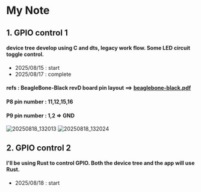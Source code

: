 # My Note
## 1. GPIO control 1
   #### device tree develop using C and dts, legacy work flow. Some LED circuit toggle control.
   * 2025/08/15 : start   
   * 2025/08/17 : complete
   
   #### refs : BeagleBone-Black revD board pin layout ==> [beaglebone-black.pdf](https://github.com/user-attachments/files/21827462/beaglebone-black.pdf)
       
   #### P8 pin number : 11,12,15,16   
   #### P9 pin number : 1,2 => GND
   

![20250818_132013](https://github.com/user-attachments/assets/18edf058-d9f0-482f-9d2f-9a91c4a87eba)
![20250818_132024](https://github.com/user-attachments/assets/2e2824c6-c735-4f48-91b3-83553e8bb40d)


   
## 2. GPIO control 2
   #### I'll be using Rust to control GPIO. Both the device tree and the app will use Rust.
   * 2025/08/18 : start
